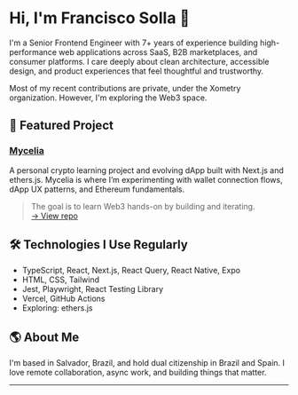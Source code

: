 # Hi, I'm Francisco Solla 👋

I'm a Senior Frontend Engineer with 7+ years of experience building high-performance web applications across SaaS, B2B marketplaces, and consumer platforms. I care deeply about clean architecture, accessible design, and product experiences that feel thoughtful and trustworthy.

Most of my recent contributions are private, under the Xometry organization. However, I'm exploring the Web3 space.

## 🚀 Featured Project

### [Mycelia](https://mycelia.solla.dev)  
A personal crypto learning project and evolving dApp built with Next.js and ethers.js. Mycelia is where I’m experimenting with wallet connection flows, dApp UX patterns, and Ethereum fundamentals.

> The goal is to learn Web3 hands-on by building and iterating.  
> [→ View repo](https://github.com/franciscosolla/mycelia)

## 🛠️ Technologies I Use Regularly
- TypeScript, React, Next.js, React Query, React Native, Expo
- HTML, CSS, Tailwind
- Jest, Playwright, React Testing Library
- Vercel, GitHub Actions
- Exploring: ethers.js

## 🌎 About Me
I'm based in Salvador, Brazil, and hold dual citizenship in Brazil and Spain. I love remote collaboration, async work, and building things that matter.

---
